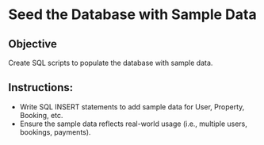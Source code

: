 # Seed the Database with Sample Data

## Objective
Create SQL scripts to populate the database with sample data.

## Instructions:

* Write SQL INSERT statements to add sample data for User, Property, Booking, etc.
* Ensure the sample data reflects real-world usage (i.e., multiple users, bookings, payments).
